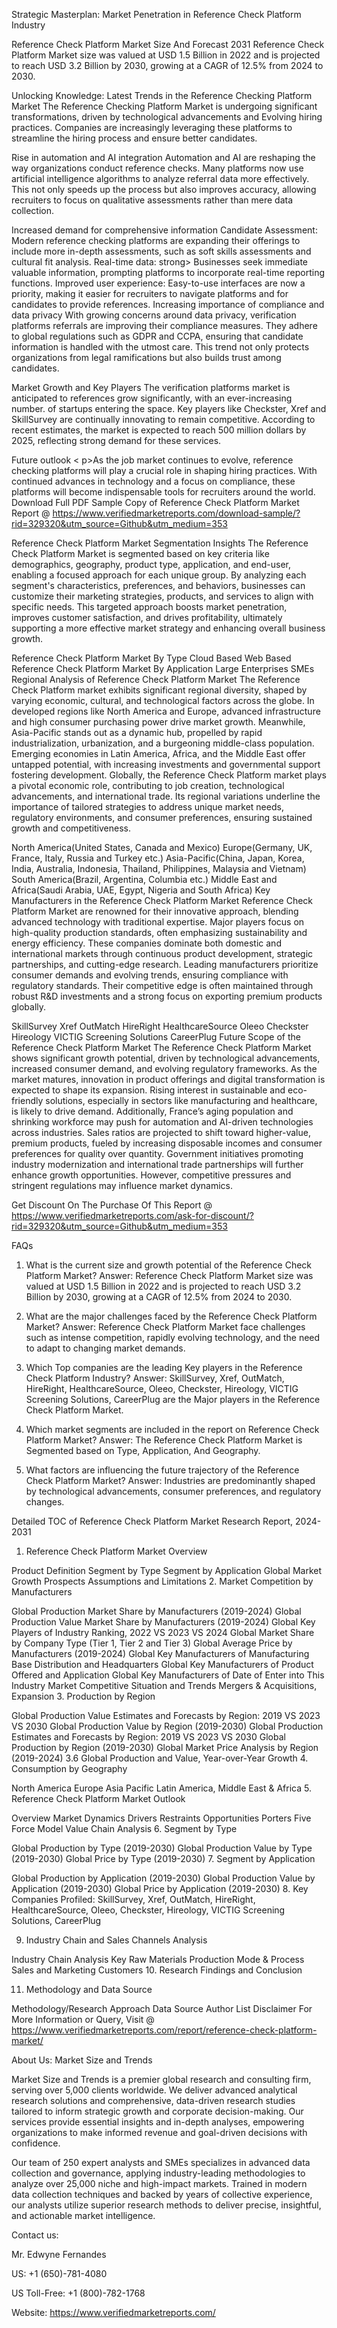 Strategic Masterplan: Market Penetration in Reference Check Platform Industry


Reference Check Platform Market Size And Forecast 2031
Reference Check Platform Market size was valued at USD 1.5 Billion in 2022 and is projected to reach USD 3.2 Billion by 2030, growing at a CAGR of 12.5% from 2024 to 2030.

Unlocking Knowledge: Latest Trends in the Reference Checking Platform Market
The Reference Checking Platform Market is undergoing significant transformations, driven by technological advancements and Evolving hiring practices. Companies are increasingly leveraging these platforms to streamline the hiring process and ensure better candidates.

Rise in automation and AI integration
Automation and AI are reshaping the way organizations conduct reference checks. Many platforms now use artificial intelligence algorithms to analyze referral data more effectively. This not only speeds up the process but also improves accuracy, allowing recruiters to focus on qualitative assessments rather than mere data collection.

Increased demand for comprehensive information
Candidate Assessment: Modern reference checking platforms are expanding their offerings to include more in-depth assessments, such as soft skills assessments and cultural fit analysis.
Real-time data: strong> Businesses seek immediate valuable information, prompting platforms to incorporate real-time reporting functions.
Improved user experience: Easy-to-use interfaces are now a priority, making it easier for recruiters to navigate platforms and for candidates to provide references.
Increasing importance of compliance and data privacy
With growing concerns around data privacy, verification platforms referrals are improving their compliance measures. They adhere to global regulations such as GDPR and CCPA, ensuring that candidate information is handled with the utmost care. This trend not only protects organizations from legal ramifications but also builds trust among candidates.

Market Growth and Key Players
The verification platforms market is anticipated to references grow significantly, with an ever-increasing number. of startups entering the space. Key players like Checkster, Xref and SkillSurvey are continually innovating to remain competitive. According to recent estimates, the market is expected to reach 500 million dollars by 2025, reflecting strong demand for these services.

Future outlook
< p>As the job market continues to evolve, reference checking platforms will play a crucial role in shaping hiring practices. With continued advances in technology and a focus on compliance, these platforms will become indispensable tools for recruiters around the world.
Download Full PDF Sample Copy of Reference Check Platform Market Report @ https://www.verifiedmarketreports.com/download-sample/?rid=329320&utm_source=Github&utm_medium=353

Reference Check Platform Market Segmentation Insights
The Reference Check Platform Market is segmented based on key criteria like demographics, geography, product type, application, and end-user, enabling a focused approach for each unique group. By analyzing each segment's characteristics, preferences, and behaviors, businesses can customize their marketing strategies, products, and services to align with specific needs. This targeted approach boosts market penetration, improves customer satisfaction, and drives profitability, ultimately supporting a more effective market strategy and enhancing overall business growth.

Reference Check Platform Market By Type
Cloud Based
Web Based
Reference Check Platform Market By Application
Large Enterprises
SMEs
Regional Analysis of Reference Check Platform Market
The Reference Check Platform market exhibits significant regional diversity, shaped by varying economic, cultural, and technological factors across the globe. In developed regions like North America and Europe, advanced infrastructure and high consumer purchasing power drive market growth. Meanwhile, Asia-Pacific stands out as a dynamic hub, propelled by rapid industrialization, urbanization, and a burgeoning middle-class population. Emerging economies in Latin America, Africa, and the Middle East offer untapped potential, with increasing investments and governmental support fostering development. Globally, the Reference Check Platform market plays a pivotal economic role, contributing to job creation, technological advancements, and international trade. Its regional variations underline the importance of tailored strategies to address unique market needs, regulatory environments, and consumer preferences, ensuring sustained growth and competitiveness.

North America(United States, Canada and Mexico)
Europe(Germany, UK, France, Italy, Russia and Turkey etc.)
Asia-Pacific(China, Japan, Korea, India, Australia, Indonesia, Thailand, Philippines, Malaysia and Vietnam)
South America(Brazil, Argentina, Columbia etc.)
Middle East and Africa(Saudi Arabia, UAE, Egypt, Nigeria and South Africa)
Key Manufacturers in the Reference Check Platform Market
Reference Check Platform Market are renowned for their innovative approach, blending advanced technology with traditional expertise. Major players focus on high-quality production standards, often emphasizing sustainability and energy efficiency. These companies dominate both domestic and international markets through continuous product development, strategic partnerships, and cutting-edge research. Leading manufacturers prioritize consumer demands and evolving trends, ensuring compliance with regulatory standards. Their competitive edge is often maintained through robust R&D investments and a strong focus on exporting premium products globally.

SkillSurvey
Xref
OutMatch
HireRight
HealthcareSource
Oleeo
Checkster
Hireology
VICTIG Screening Solutions
CareerPlug
Future Scope of the Reference Check Platform Market
The Reference Check Platform Market shows significant growth potential, driven by technological advancements, increased consumer demand, and evolving regulatory frameworks. As the market matures, innovation in product offerings and digital transformation is expected to shape its expansion. Rising interest in sustainable and eco-friendly solutions, especially in sectors like manufacturing and healthcare, is likely to drive demand. Additionally, France’s aging population and shrinking workforce may push for automation and AI-driven technologies across industries. Sales ratios are projected to shift toward higher-value, premium products, fueled by increasing disposable incomes and consumer preferences for quality over quantity. Government initiatives promoting industry modernization and international trade partnerships will further enhance growth opportunities. However, competitive pressures and stringent regulations may influence market dynamics.

Get Discount On The Purchase Of This Report @ https://www.verifiedmarketreports.com/ask-for-discount/?rid=329320&utm_source=Github&utm_medium=353

FAQs
1. What is the current size and growth potential of the Reference Check Platform Market?
Answer: Reference Check Platform Market size was valued at USD 1.5 Billion in 2022 and is projected to reach USD 3.2 Billion by 2030, growing at a CAGR of 12.5% from 2024 to 2030.

2. What are the major challenges faced by the Reference Check Platform Market?
Answer: Reference Check Platform Market face challenges such as intense competition, rapidly evolving technology, and the need to adapt to changing market demands.

3. Which Top companies are the leading Key players in the Reference Check Platform Industry?
Answer: SkillSurvey, Xref, OutMatch, HireRight, HealthcareSource, Oleeo, Checkster, Hireology, VICTIG Screening Solutions, CareerPlug are the Major players in the Reference Check Platform Market.

4. Which market segments are included in the report on Reference Check Platform Market?
Answer: The Reference Check Platform Market is Segmented based on Type, Application, And Geography.

5. What factors are influencing the future trajectory of the Reference Check Platform Market?
Answer: Industries are predominantly shaped by technological advancements, consumer preferences, and regulatory changes.

Detailed TOC of Reference Check Platform Market Research Report, 2024-2031
1. Reference Check Platform Market Overview

Product Definition
Segment by Type
Segment by Application
Global Market Growth Prospects
Assumptions and Limitations
2. Market Competition by Manufacturers

Global Production Market Share by Manufacturers (2019-2024)
Global Production Value Market Share by Manufacturers (2019-2024)
Global Key Players of Industry Ranking, 2022 VS 2023 VS 2024
Global Market Share by Company Type (Tier 1, Tier 2 and Tier 3)
Global Average Price by Manufacturers (2019-2024)
Global Key Manufacturers of Manufacturing Base Distribution and Headquarters
Global Key Manufacturers of Product Offered and Application
Global Key Manufacturers of Date of Enter into This Industry
Market Competitive Situation and Trends
Mergers & Acquisitions, Expansion
3. Production by Region

Global Production Value Estimates and Forecasts by Region: 2019 VS 2023 VS 2030
Global Production Value by Region (2019-2030)
Global Production Estimates and Forecasts by Region: 2019 VS 2023 VS 2030
Global Production by Region (2019-2030)
Global Market Price Analysis by Region (2019-2024) 3.6 Global Production and Value, Year-over-Year Growth
4. Consumption by Geography

North America
Europe
Asia Pacific
Latin America, Middle East & Africa
5. Reference Check Platform Market Outlook

Overview
Market Dynamics
Drivers
Restraints
Opportunities
Porters Five Force Model
Value Chain Analysis 
6. Segment by Type

Global Production by Type (2019-2030)
Global Production Value by Type (2019-2030)
Global Price by Type (2019-2030)
7. Segment by Application

Global Production by Application (2019-2030)
Global Production Value by Application (2019-2030)
Global Price by Application (2019-2030)
8. Key Companies Profiled: SkillSurvey, Xref, OutMatch, HireRight, HealthcareSource, Oleeo, Checkster, Hireology, VICTIG Screening Solutions, CareerPlug

9. Industry Chain and Sales Channels Analysis

Industry Chain Analysis
Key Raw Materials
Production Mode & Process
Sales and Marketing
Customers
10. Research Findings and Conclusion

11. Methodology and Data Source

Methodology/Research Approach
Data Source
Author List
Disclaimer
For More Information or Query, Visit @ https://www.verifiedmarketreports.com/report/reference-check-platform-market/

About Us: Market Size and Trends

Market Size and Trends is a premier global research and consulting firm, serving over 5,000 clients worldwide. We deliver advanced analytical research solutions and comprehensive, data-driven research studies tailored to inform strategic growth and corporate decision-making. Our services provide essential insights and in-depth analyses, empowering organizations to make informed revenue and goal-driven decisions with confidence.

Our team of 250 expert analysts and SMEs specializes in advanced data collection and governance, applying industry-leading methodologies to analyze over 25,000 niche and high-impact markets. Trained in modern data collection techniques and backed by years of collective experience, our analysts utilize superior research methods to deliver precise, insightful, and actionable market intelligence.

Contact us:

Mr. Edwyne Fernandes

US: +1 (650)-781-4080

US Toll-Free: +1 (800)-782-1768

Website: https://www.verifiedmarketreports.com/

